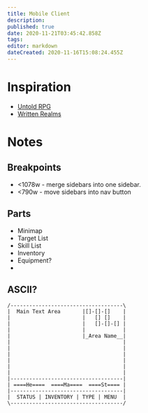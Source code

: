 ```yaml
---
title: Mobile Client
description: 
published: true
date: 2020-11-21T03:45:42.858Z
tags: 
editor: markdown
dateCreated: 2020-11-16T15:08:24.455Z
---
```


# Inspiration
- [Untold RPG](https://apps.apple.com/us/app/untold-rpg/id1486667077)
- [Written Realms](https://writtenrealms.com/home)

# Notes
## Breakpoints
- <1078w - merge sidebars into one sidebar.
- <790w - move sidebars into nav button

## Parts
- Minimap
- Target List
- Skill List
- Inventory
- Equipment?
-

## ASCII?
```
/------------------------------------\
|  Main Text Area       |[]-[]-[]    |
|                       |   [] []    |
|                       |   []-[]-[] |
|                       |            |
|                       |_Area Name__|
|                                    |
|                                    |
|                                    |
|                                    |
|                                    |
|                                    |
|------------------------------------|
| ====He====  ====Ma====  ====St==== |
|------------------------------------|
|  STATUS | INVENTORY | TYPE | MENU  |
\------------------------------------/
```